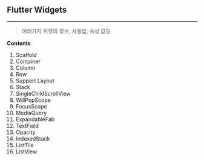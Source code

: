<h2>Flutter Widgets</h2>

<hr>

> 여러가지 위젯의 정보, 사용법, 속성 값등 

**Contents**

1. Scaffold
2. Container
3. Column
4. Row
5. Support Layout
6. Stack
7. SingleChildScrollView
8. WillPopScope
9. FocusScope
10. MediaQuery
11. ExpandableFab
12. TextField
13. Opacity
14. IndexedStack
15. ListTile
16. ListView
